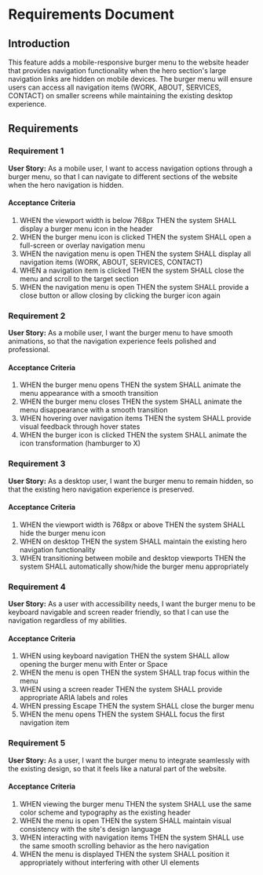 # Requirements Document

## Introduction

This feature adds a mobile-responsive burger menu to the website header that provides navigation functionality when the hero section's large navigation links are hidden on mobile devices. The burger menu will ensure users can access all navigation items (WORK, ABOUT, SERVICES, CONTACT) on smaller screens while maintaining the existing desktop experience.

## Requirements

### Requirement 1

**User Story:** As a mobile user, I want to access navigation options through a burger menu, so that I can navigate to different sections of the website when the hero navigation is hidden.

#### Acceptance Criteria

1. WHEN the viewport width is below 768px THEN the system SHALL display a burger menu icon in the header
2. WHEN the burger menu icon is clicked THEN the system SHALL open a full-screen or overlay navigation menu
3. WHEN the navigation menu is open THEN the system SHALL display all navigation items (WORK, ABOUT, SERVICES, CONTACT)
4. WHEN a navigation item is clicked THEN the system SHALL close the menu and scroll to the target section
5. WHEN the navigation menu is open THEN the system SHALL provide a close button or allow closing by clicking the burger icon again

### Requirement 2

**User Story:** As a mobile user, I want the burger menu to have smooth animations, so that the navigation experience feels polished and professional.

#### Acceptance Criteria

1. WHEN the burger menu opens THEN the system SHALL animate the menu appearance with a smooth transition
2. WHEN the burger menu closes THEN the system SHALL animate the menu disappearance with a smooth transition
3. WHEN hovering over navigation items THEN the system SHALL provide visual feedback through hover states
4. WHEN the burger icon is clicked THEN the system SHALL animate the icon transformation (hamburger to X)

### Requirement 3

**User Story:** As a desktop user, I want the burger menu to remain hidden, so that the existing hero navigation experience is preserved.

#### Acceptance Criteria

1. WHEN the viewport width is 768px or above THEN the system SHALL hide the burger menu icon
2. WHEN on desktop THEN the system SHALL maintain the existing hero navigation functionality
3. WHEN transitioning between mobile and desktop viewports THEN the system SHALL automatically show/hide the burger menu appropriately

### Requirement 4

**User Story:** As a user with accessibility needs, I want the burger menu to be keyboard navigable and screen reader friendly, so that I can use the navigation regardless of my abilities.

#### Acceptance Criteria

1. WHEN using keyboard navigation THEN the system SHALL allow opening the burger menu with Enter or Space
2. WHEN the menu is open THEN the system SHALL trap focus within the menu
3. WHEN using a screen reader THEN the system SHALL provide appropriate ARIA labels and roles
4. WHEN pressing Escape THEN the system SHALL close the burger menu
5. WHEN the menu opens THEN the system SHALL focus the first navigation item

### Requirement 5

**User Story:** As a user, I want the burger menu to integrate seamlessly with the existing design, so that it feels like a natural part of the website.

#### Acceptance Criteria

1. WHEN viewing the burger menu THEN the system SHALL use the same color scheme and typography as the existing header
2. WHEN the menu is open THEN the system SHALL maintain visual consistency with the site's design language
3. WHEN interacting with navigation items THEN the system SHALL use the same smooth scrolling behavior as the hero navigation
4. WHEN the menu is displayed THEN the system SHALL position it appropriately without interfering with other UI elements